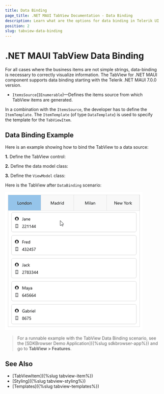 ```yaml
---
title: Data Binding
page_title: .NET MAUI TabView Documentation - Data Binding
description: Learn what are the options for data binding in Telerik UI TabView for .NET MAUI control.
position: 2
slug: tabview-data-binding
---
```


# .NET MAUI TabView Data Binding

For all cases where the business items are not simple strings, data-binding is necessary to correctly visualize information. The TabView for .NET MAUI component supports data binding starting with the Telerik .NET MAUI 7.0.0 version.

* `ItemsSource`(`IEnumerable`)&mdash;Defines the items source from which TabView items are generated.

In a combination with the `ItemsSource`, the developer has to define the `ItemTemplate`. The `ItemTemplate` (of type `DataTemplate`) is used to specify the template for the `TabViewItem`.

## Data Binding Example

Here is an example showing how to bind the TabView to a data source:

**1.** Define the TabView control:

<snippet id='tabview-data-binding' />

**2.** Define the data model class:

<snippet id='tabview-databinding-datamodel' />

**3.** Define the `ViewModel` class:

<snippet id='tabview-databinding-viewmodel' />

Here is the TabView after `DataBinding` scenario:

![.NET MAUI TabView DataBinding](images/tabview-databinding.gif)

> For a runnable example with the TabView Data Binding scenario, see the [SDKBrowser Demo Application]({%slug sdkbrowser-app%}) and go to **TabView > Features**.

## See Also

- [TabViewItem]({%slug tabview-item%})
- [Styling]({%slug tabview-styling%})
- [Templates]({%slug tabview-templates%})
